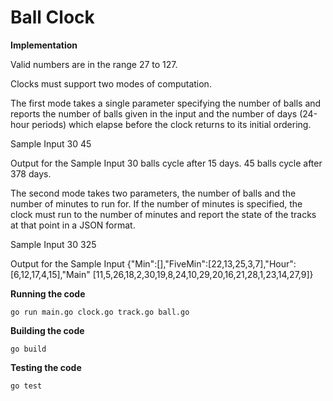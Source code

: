 # Ball Clock

__Implementation__

Valid numbers are in the range 27 to 127.

Clocks must support two modes of computation.

The first mode takes a single parameter specifying the number of balls and reports the number of balls given in the input and the number of days (24-hour periods) which elapse before the clock returns to its initial ordering.

  Sample Input
  30
  45

  Output for the Sample Input
  30 balls cycle after 15 days.
  45 balls cycle after 378 days.

The second mode takes two parameters, the number of balls and the number of minutes to run for.  If the number of minutes is specified, the clock must run to the number of minutes and report the state of the tracks at that point in a JSON format.

  Sample Input
  30 325

  Output for the Sample Input
  {"Min":[],"FiveMin":[22,13,25,3,7],"Hour":[6,12,17,4,15],"Main"
  [11,5,26,18,2,30,19,8,24,10,29,20,16,21,28,1,23,14,27,9]}
  
  __Running the code__
  ~~~~
  go run main.go clock.go track.go ball.go
  ~~~~
  __Building the code__
  ~~~~
  go build
  ~~~~
  __Testing the code__
  ~~~~
  go test
  ~~~~
